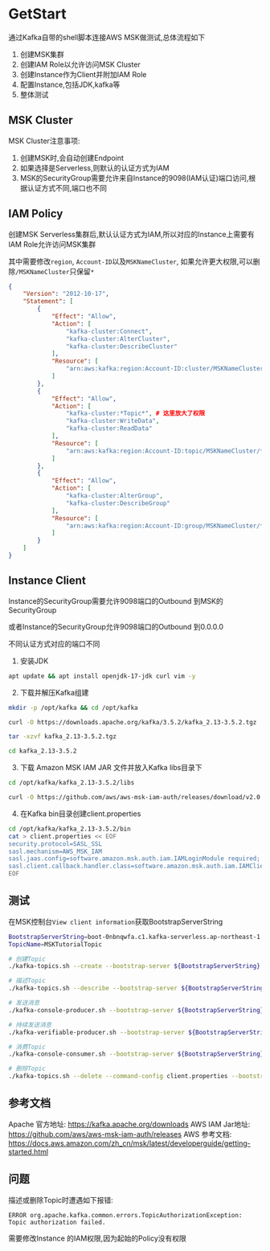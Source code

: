 # GetStart

通过Kafka自带的shell脚本连接AWS MSK做测试,总体流程如下

1. 创建MSK集群
2. 创建IAM Role以允许访问MSK Cluster
3. 创建Instance作为Client并附加IAM Role
4. 配置Instance,包括JDK,kafka等
5. 整体测试

## MSK Cluster

MSK Cluster注意事项:
1. 创建MSK时,会自动创建Endpoint
2. 如果选择是Serverless,则默认的认证方式为IAM
3. MSK的SecurityGroup需要允许来自Instance的9098(IAM认证)端口访问,根据认证方式不同,端口也不同

## IAM Policy

创建MSK Serverless集群后,默认认证方式为IAM,所以对应的Instance上需要有IAM Role允许访问MSK集群

其中需要修改`region`, `Account-ID`以及`MSKNameCluster`, 如果允许更大权限,可以删除`/MSKNameCluster`只保留`*`

```json
{
    "Version": "2012-10-17",
    "Statement": [
        {
            "Effect": "Allow",
            "Action": [
                "kafka-cluster:Connect",
                "kafka-cluster:AlterCluster",
                "kafka-cluster:DescribeCluster"
            ],
            "Resource": [
                "arn:aws:kafka:region:Account-ID:cluster/MSKNameCluster/*"
            ]
        },
        {
            "Effect": "Allow",
            "Action": [
                "kafka-cluster:*Topic*", # 这里放大了权限
                "kafka-cluster:WriteData",
                "kafka-cluster:ReadData"
            ],
            "Resource": [
                "arn:aws:kafka:region:Account-ID:topic/MSKNameCluster/*"
            ]
        },
        {
            "Effect": "Allow",
            "Action": [
                "kafka-cluster:AlterGroup",
                "kafka-cluster:DescribeGroup"
            ],
            "Resource": [
                "arn:aws:kafka:region:Account-ID:group/MSKNameCluster/*"
            ]
        }
    ]
}
```

## Instance Client

Instance的SecurityGroup需要允许9098端口的Outbound 到MSK的SecurityGroup

或者Instance的SecurityGroup允许9098端口的Outbound 到0.0.0.0

不同认证方式对应的端口不同

1. 安装JDK
```bash
apt update && apt install openjdk-17-jdk curl vim -y
```

2. 下载并解压Kafka组建
```bash
mkdir -p /opt/kafka && cd /opt/kafka

curl -O https://downloads.apache.org/kafka/3.5.2/kafka_2.13-3.5.2.tgz

tar -xzvf kafka_2.13-3.5.2.tgz 

cd kafka_2.13-3.5.2
```

3. 下载 Amazon MSK IAM JAR 文件并放入Kafka libs目录下
```bash
cd /opt/kafka/kafka_2.13-3.5.2/libs

curl -O https://github.com/aws/aws-msk-iam-auth/releases/download/v2.0.3/aws-msk-iam-auth-2.0.3-all.jar
```

4. 在Kafka bin目录创建client.properties

```bash
cd /opt/kafka/kafka_2.13-3.5.2/bin
cat > client.properties << EOF
security.protocol=SASL_SSL
sasl.mechanism=AWS_MSK_IAM
sasl.jaas.config=software.amazon.msk.auth.iam.IAMLoginModule required;
sasl.client.callback.handler.class=software.amazon.msk.auth.iam.IAMClientCallbackHandler
EOF
```

## 测试

在MSK控制台`View client information`获取BootstrapServerString

```bash
BootstrapServerString=boot-0nbnqwfa.c1.kafka-serverless.ap-northeast-1.amazonaws.com:9098
TopicName=MSKTutorialTopic

# 创建Topic
./kafka-topics.sh --create --bootstrap-server ${BootstrapServerString} --command-config client.properties --replication-factor 3 --partitions 1 --topic ${TopicName}

# 描述Topic
./kafka-topics.sh --describe --bootstrap-server ${BootstrapServerString} --command-config client.properties --topic ${TopicName}

# 发送消息
./kafka-console-producer.sh --bootstrap-server ${BootstrapServerString} --producer.config client.properties --topic ${TopicName}

# 持续发送消息
./kafka-verifiable-producer.sh --bootstrap-server ${BootstrapServerString} --producer.config client.properties --max-messages 64000 --throughput 1 --topic ${TopicName}

# 消费Topic
./kafka-console-consumer.sh --bootstrap-server ${BootstrapServerString} --consumer.config client.properties --topic ${TopicName} --from-beginning

# 删除Topic
./kafka-topics.sh --delete --command-config client.properties --bootstrap-server ${BootstrapServerString} --topic ${TopicName}
```

## 参考文档

Apache 官方地址: https://kafka.apache.org/downloads
AWS IAM Jar地址: https://github.com/aws/aws-msk-iam-auth/releases
AWS 参考文档: https://docs.aws.amazon.com/zh_cn/msk/latest/developerguide/getting-started.html

## 问题

描述或删除Topic时遭遇如下报错:

```
ERROR org.apache.kafka.common.errors.TopicAuthorizationException: Topic authorization failed.
```

需要修改Instance 的IAM权限,因为起始的Policy没有权限
